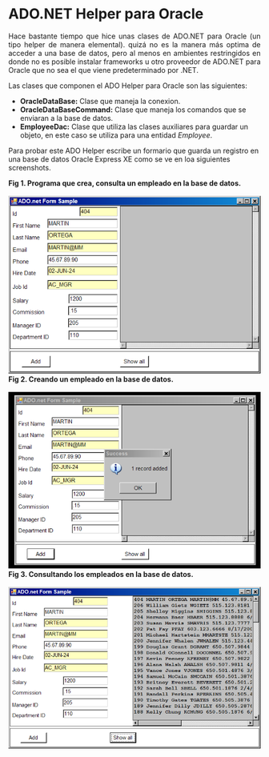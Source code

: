 # ADO.NET Helper para Oracle

<p align="Justify">
Hace bastante tiempo que hice unas clases de ADO.NET para Oracle (un tipo helper de manera elemental). quizá no es la manera más optima de acceder a una base de datos, pero al menos en ambientes restringidos en donde no es posible instalar frameworks u otro proveedor de ADO.NET para Oracle que no sea el que viene predeterminado por .NET.</p>
<P>
Las clases que componen el ADO Helper para Oracle son las siguientes:
<ul>
<li><b>OracleDataBase:</b> Clase que maneja la conexion.</li>
<li><b>OracleDataBaseCommand:</b> Clase que maneja los comandos que se enviaran a la base de datos.</li>
<li><b>EmployeeDac:</b> Clase que utiliza las clases auxiliares para guardar un objeto, en este caso se utiliza para una entidad <i>Employee</i>.</li>
</ul>
</p>
<p>
Para probar este ADO Helper escribe un formario que guarda un registro en una base de datos Oracle Express XE como se ve en loa siguientes screenshots.
<div><b>Fig 1. Programa que crea, consulta un empleado en la base de datos.</b></div><br>
<div>
<IMG src="images/oraAdo1.png">
</div>
<div><b>Fig 2. Creando un empleado en la base de datos.</b></div><br>
<div>
<IMG src="images/oraAdo2.png">
</div>
<div><b>Fig 3. Consultando los empleados en la base de datos.</b></div><br>
<div>
<IMG src="images/oraAdo3.png">
</div>
</p>

